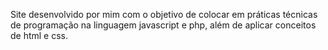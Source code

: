 Site desenvolvido por mim com o objetivo de colocar em práticas técnicas de programação na linguagem javascript e php, além de aplicar conceitos de html e css.
